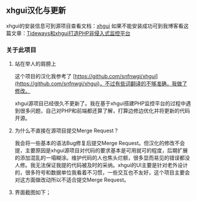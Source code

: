 ## xhgui汉化与更新


xhgui的安装信息可到源项目查看文档：[xhgui](https://github.com/perftools/xhgui)  如果不能安装成功可到我博客看这篇文章：[Tideways和xhgui打造PHP非侵入式监控平台](http://blog.it2048.cn/article_tideways-xhgui.html) 

### 关于此项目

1. 站在举人的肩膀上

	这个项目的汉化我参考了 [https://github.com/snfnwgi/xhgui](https://github.com/snfnwgi/xhgui)，不过有些词翻译的不够准确，我做了修改。
	
	xhgui源项目已经很久不更新了。我在基于xhgui搭建PHP监控平台的过程中遇到很多问题，自己对PHP和前端都还算了解，打算边修边优化并将更新的代码开源。
	
2. 为什么不直接在源项目提交Merge Request？

	我会将一些基本的语法Bug修复后提交Merge Request。但汉化的修改不会提，主要原因是xhgui源项目对代码的要求基本是可用就可的程度，后期扩展的添加混乱的一塌糊涂。维护代码的人也焦头烂额，很多显而易见的错误都没人修。我无法保证我提的代码被及时的采纳。xhgui的UI主要是针对老外设计的，很多符号和数据单位我看着不习惯，一些交互也不友好，这个项目主要会对这方面做改动所以不适合提交Merge Request。

3. 界面截图如下；
	
